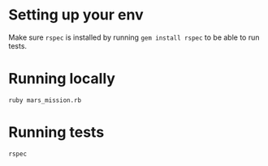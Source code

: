 # Setting up your env
Make sure `rspec` is installed by running `gem install rspec` to be able to run tests.

# Running locally
`ruby mars_mission.rb`

# Running tests
`rspec`